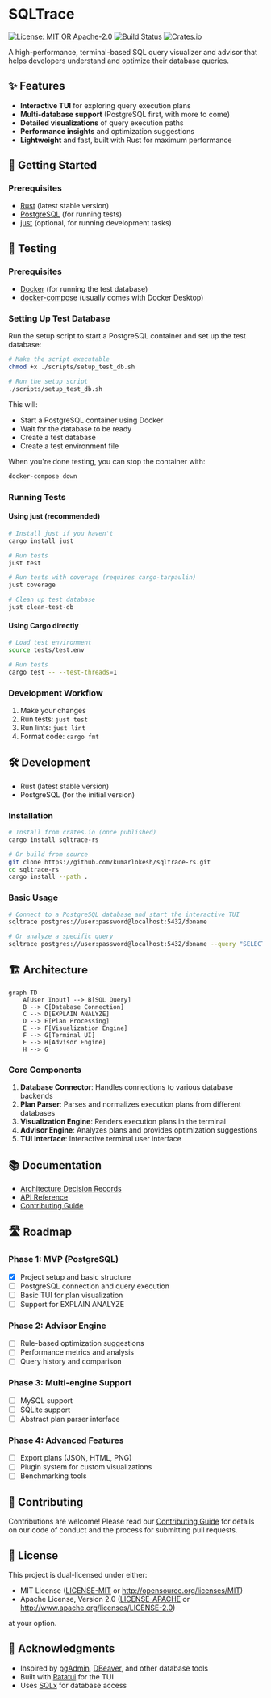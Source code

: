 # SQLTrace

[![License: MIT OR Apache-2.0](https://img.shields.io/badge/License-MIT%20OR%20Apache--2.0-blue.svg)](https://opensource.org/licenses/MIT)
[![Build Status](https://github.com/kumarlokesh/sqltrace-rs/actions/workflows/ci.yml/badge.svg)](https://github.com/kumarlokesh/sqltrace-rs/actions)
[![Crates.io](https://img.shields.io/crates/v/sqltrace-rs.svg)](https://crates.io/crates/sqltrace-rs)

A high-performance, terminal-based SQL query visualizer and advisor that helps developers understand and optimize their database queries.

## ✨ Features

- **Interactive TUI** for exploring query execution plans
- **Multi-database support** (PostgreSQL first, with more to come)
- **Detailed visualizations** of query execution paths
- **Performance insights** and optimization suggestions
- **Lightweight** and fast, built with Rust for maximum performance

## 🚀 Getting Started

### Prerequisites

- [Rust](https://www.rust-lang.org/tools/install) (latest stable version)
- [PostgreSQL](https://www.postgresql.org/download/) (for running tests)
- [just](https://github.com/casey/just) (optional, for running development tasks)

## 🧪 Testing

### Prerequisites

- [Docker](https://www.docker.com/get-started) (for running the test database)
- [docker-compose](https://docs.docker.com/compose/install/) (usually comes with Docker Desktop)

### Setting Up Test Database

Run the setup script to start a PostgreSQL container and set up the test database:

```bash
# Make the script executable
chmod +x ./scripts/setup_test_db.sh

# Run the setup script
./scripts/setup_test_db.sh
```

This will:
- Start a PostgreSQL container using Docker
- Wait for the database to be ready
- Create a test database
- Create a test environment file

When you're done testing, you can stop the container with:

```bash
docker-compose down
```

### Running Tests

#### Using just (recommended)

```bash
# Install just if you haven't
cargo install just

# Run tests
just test

# Run tests with coverage (requires cargo-tarpaulin)
just coverage

# Clean up test database
just clean-test-db
```

#### Using Cargo directly

```bash
# Load test environment
source tests/test.env

# Run tests
cargo test -- --test-threads=1
```

### Development Workflow

1. Make your changes
2. Run tests: `just test`
3. Run lints: `just lint`
4. Format code: `cargo fmt`

## 🛠 Development

- Rust (latest stable version)
- PostgreSQL (for the initial version)

### Installation

```bash
# Install from crates.io (once published)
cargo install sqltrace-rs

# Or build from source
git clone https://github.com/kumarlokesh/sqltrace-rs.git
cd sqltrace-rs
cargo install --path .
```

### Basic Usage

```bash
# Connect to a PostgreSQL database and start the interactive TUI
sqltrace postgres://user:password@localhost:5432/dbname

# Or analyze a specific query
sqltrace postgres://user:password@localhost:5432/dbname --query "SELECT * FROM users WHERE id = 1"
```

## 🏗️ Architecture

```mermaid
graph TD
    A[User Input] --> B[SQL Query]
    B --> C[Database Connection]
    C --> D[EXPLAIN ANALYZE]
    D --> E[Plan Processing]
    E --> F[Visualization Engine]
    F --> G[Terminal UI]
    E --> H[Advisor Engine]
    H --> G
```

### Core Components

1. **Database Connector**: Handles connections to various database backends
2. **Plan Parser**: Parses and normalizes execution plans from different databases
3. **Visualization Engine**: Renders execution plans in the terminal
4. **Advisor Engine**: Analyzes plans and provides optimization suggestions
5. **TUI Interface**: Interactive terminal user interface

## 📚 Documentation

- [Architecture Decision Records](./docs/adr/README.md)
- [API Reference](https://docs.rs/sqltrace-rs)
- [Contributing Guide](./CONTRIBUTING.md)

## 🛣️ Roadmap

### Phase 1: MVP (PostgreSQL)

- [x] Project setup and basic structure
- [ ] PostgreSQL connection and query execution
- [ ] Basic TUI for plan visualization
- [ ] Support for EXPLAIN ANALYZE

### Phase 2: Advisor Engine

- [ ] Rule-based optimization suggestions
- [ ] Performance metrics and analysis
- [ ] Query history and comparison

### Phase 3: Multi-engine Support

- [ ] MySQL support
- [ ] SQLite support
- [ ] Abstract plan parser interface

### Phase 4: Advanced Features

- [ ] Export plans (JSON, HTML, PNG)
- [ ] Plugin system for custom visualizations
- [ ] Benchmarking tools

## 🤝 Contributing

Contributions are welcome! Please read our [Contributing Guide](./CONTRIBUTING.md) for details on our code of conduct and the process for submitting pull requests.

## 📜 License

This project is dual-licensed under either:

- MIT License ([LICENSE-MIT](LICENSE-MIT) or <http://opensource.org/licenses/MIT>)
- Apache License, Version 2.0 ([LICENSE-APACHE](LICENSE-APACHE) or <http://www.apache.org/licenses/LICENSE-2.0>)

at your option.

## 🙏 Acknowledgments

- Inspired by [pgAdmin](https://www.pgadmin.org/), [DBeaver](https://dbeaver.io/), and other database tools
- Built with [Ratatui](https://github.com/ratatui-org/ratatui) for the TUI
- Uses [SQLx](https://github.com/launchbadge/sqlx) for database access
